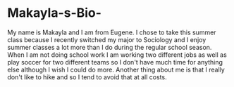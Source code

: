# Makayla-s-Bio-
My name is Makayla and I am from Eugene. I chose to take this summer class because I recently switched my major to Sociology and I enjoy summer classes a lot more than I do during the regular school season. When I am not doing school work I am working two different jobs as well as play soccer for two different teams so I don't have much time for anything else although I wish I could do more. Another thing about me is that I really don't like to hike and so I tend to avoid that at all costs.
